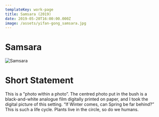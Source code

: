 ```yaml
---
templateKey: work-page
title: Samsara (2019)
date: 2019-05-20T16:00:00.000Z
image: /assets/yifan-gong_samsara.jpg
---
```

# Samsara

<div class="lines-1"></div>

![Samsara](/assets/yifan-gong_samsara.jpg)

<div class="lines-1"></div>

# Short Statement

<div class="lines-1"></div>

This is a "photo within a photo”. The centred photo put in the bush is a black-and-white analogue film digitally printed on paper, and I took the digital picture of this setting. “If Winter comes, can Spring be far behind?” This is such a life cycle. Plants live in the circle, so do we humans.
